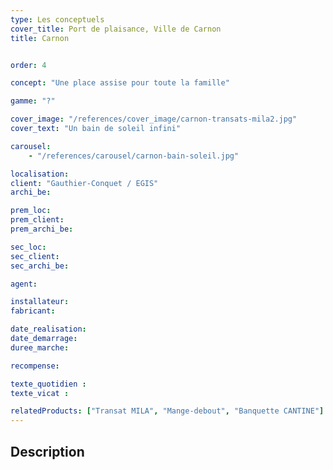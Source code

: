 ```yaml
---
type: Les conceptuels
cover_title: Port de plaisance, Ville de Carnon
title: Carnon


order: 4

concept: "Une place assise pour toute la famille"

gamme: "?"

cover_image: "/references/cover_image/carnon-transats-mila2.jpg"
cover_text: "Un bain de soleil infini"

carousel:
    - "/references/carousel/carnon-bain-soleil.jpg"

localisation:
client: "Gauthier-Conquet / EGIS"
archi_be:

prem_loc:
prem_client:
prem_archi_be:

sec_loc:
sec_client:
sec_archi_be:

agent:

installateur:
fabricant:

date_realisation:
date_demarrage:
duree_marche:

recompense:

texte_quotidien :
texte_vicat :

relatedProducts: ["Transat MILA", "Mange-debout", "Banquette CANTINE"]
---
```


## Description
